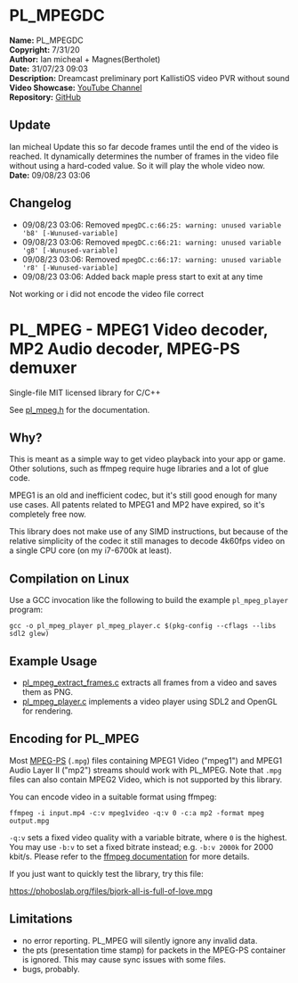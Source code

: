 # PL_MPEGDC

**Name:** PL_MPEGDC  
**Copyright:** 7/31/20  
**Author:** Ian micheal + Magnes(Bertholet)  
**Date:** 31/07/23 09:03  
**Description:** Dreamcast preliminary port KallistiOS video PVR without sound  
**Video Showcase:** [YouTube Channel](https://www.youtube.com/@IanMicheal/videos)  
**Repository:** [GitHub](https://github.com/ianmicheal)

## Update

Ian micheal Update this so far decode frames until the end of the video is reached. It dynamically determines the number of frames in the video file without using a hard-coded value. So it will play the whole video now.  
**Date:** 09/08/23 03:06

## Changelog

- 09/08/23 03:06: Removed `mpegDC.c:66:25: warning: unused variable 'b8' [-Wunused-variable]`
- 09/08/23 03:06: Removed `mpegDC.c:66:21: warning: unused variable 'g8' [-Wunused-variable]`
- 09/08/23 03:06: Removed `mpegDC.c:66:17: warning: unused variable 'r8' [-Wunused-variable]`
- 09/08/23 03:06: Added back maple press start to exit at any time



Not working or i did not encode the video file correct 

# PL_MPEG - MPEG1 Video decoder, MP2 Audio decoder, MPEG-PS demuxer

Single-file MIT licensed library for C/C++

See [pl_mpeg.h](https://github.com/phoboslab/pl_mpeg/blob/master/pl_mpeg.h) for
the documentation.


## Why?

This is meant as a simple way to get video playback into your app or game. Other
solutions, such as ffmpeg require huge libraries and a lot of glue code.

MPEG1 is an old and inefficient codec, but it's still good enough for many use
cases. All patents related to MPEG1 and MP2 have expired, so it's completely
free now.

This library does not make use of any SIMD instructions, but because of
the relative simplicity of the codec it still manages to decode 4k60fps video
on a single CPU core (on my i7-6700k at least).

## Compilation on Linux

Use a GCC invocation like the following to build the example `pl_mpeg_player`
program:

```shell
gcc -o pl_mpeg_player pl_mpeg_player.c $(pkg-config --cflags --libs sdl2 glew)
```

## Example Usage

- [pl_mpeg_extract_frames.c](https://github.com/phoboslab/pl_mpeg/blob/master/pl_mpeg_extract_frames.c)
extracts all frames from a video and saves them as PNG.
 - [pl_mpeg_player.c](https://github.com/phoboslab/pl_mpeg/blob/master/pl_mpeg_player.c)
implements a video player using SDL2 and OpenGL for rendering.



## Encoding for PL_MPEG

Most [MPEG-PS](https://en.wikipedia.org/wiki/MPEG_program_stream) (`.mpg`) files
containing MPEG1 Video ("mpeg1") and MPEG1 Audio Layer II ("mp2") streams should
work with PL_MPEG. Note that `.mpg` files can also contain MPEG2 Video, which is
not supported by this library.

You can encode video in a suitable format using ffmpeg:

```
ffmpeg -i input.mp4 -c:v mpeg1video -q:v 0 -c:a mp2 -format mpeg output.mpg
```

`-q:v` sets a fixed video quality with a variable bitrate, where `0` is the 
highest. You may use `-b:v` to set a fixed bitrate instead; e.g. 
`-b:v 2000k` for 2000 kbit/s. Please refer to the 
[ffmpeg documentation](http://ffmpeg.org/ffmpeg.html#Options) for more details.

If you just want to quickly test the library, try this file:

https://phoboslab.org/files/bjork-all-is-full-of-love.mpg


## Limitations

- no error reporting. PL_MPEG will silently ignore any invalid data.
- the pts (presentation time stamp) for packets in the MPEG-PS container is
ignored. This may cause sync issues with some files.
- bugs, probably.
